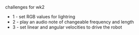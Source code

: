 challenges for wk2 

* 1 - set RGB values for lightring
* 2 - play an audio note of changeable frequency and length
* 3 - set linear and angular velocities to drive the robot

